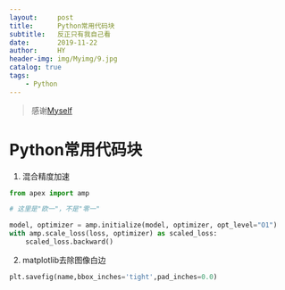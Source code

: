 ```yaml
---
layout:     post
title:      Python常用代码块
subtitle:   反正只有我自己看
date:       2019-11-22
author:     HY
header-img: img/Myimg/9.jpg
catalog: true
tags:
    - Python
---
```


> 感谢[Myself](https://difftime.github.io/)

# Python常用代码块

1. 混合精度加速

```python
from apex import amp

# 这里是"欧一"，不是"零一"

model, optimizer = amp.initialize(model, optimizer, opt_level="O1") 
with amp.scale_loss(loss, optimizer) as scaled_loss:
    scaled_loss.backward()

```
2. matplotlib去除图像白边
```python
plt.savefig(name,bbox_inches='tight',pad_inches=0.0)
```
